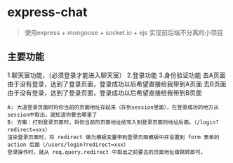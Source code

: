 # express-chat

>使用express + mongoose + socket.io + ejs 实现前后端不分离的小项目

## 主要功能
1.聊天室功能，（必须登录才能进入聊天室）
2.登录功能
3.身份验证功能
    去A页面由于没有登录，达到了登录页面，登录成功以后希望直接给我带到A页面
     去B页面由于没有登录，达到了登录页面，登录成功以后希望直接给我带到B页面

    A: 大道登录页面时将你当前的页面地址存起来（存到session里面），在登录成功的地方从session中取出，就知道你要去哪里了
    B: 方案：打到登录页面时，将你当前的页面地址给写入到登录页面的地址后面。（/login?redirect=xxx）
    渲染登录页面时，将 redirect 做为模板变量带到登录页面模板中并设置到 form 表单的 action 后面（/users/login?redirect=xxx）
    登录操作时，就从 req.query.redirect 中取出之前要去的页面地址做跳转即可。